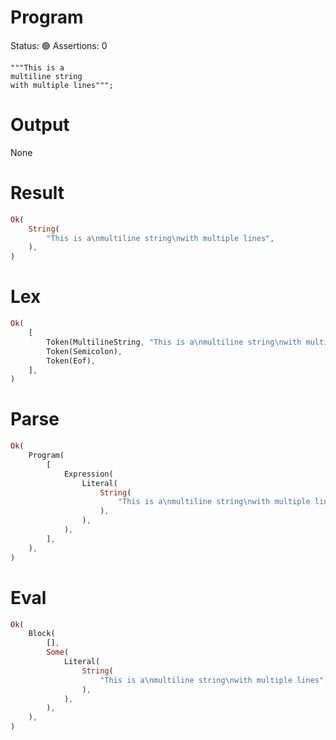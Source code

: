 # Program
Status: 🟢
Assertions: 0

```rustleaf
"""This is a
multiline string
with multiple lines""";
```

# Output
None

# Result
```rust
Ok(
    String(
        "This is a\nmultiline string\nwith multiple lines",
    ),
)
```

# Lex
```rust
Ok(
    [
        Token(MultilineString, "This is a\nmultiline string\nwith multiple lines"),
        Token(Semicolon),
        Token(Eof),
    ],
)
```

# Parse
```rust
Ok(
    Program(
        [
            Expression(
                Literal(
                    String(
                        "This is a\nmultiline string\nwith multiple lines",
                    ),
                ),
            ),
        ],
    ),
)
```

# Eval
```rust
Ok(
    Block(
        [],
        Some(
            Literal(
                String(
                    "This is a\nmultiline string\nwith multiple lines",
                ),
            ),
        ),
    ),
)
```